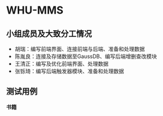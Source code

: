 # WHU-MMS

## 小组成员及大致分工情况

- 胡瑞：编写前端界面、连接前端与后端、准备和处理数据
- 陈胤良：连接及存储数据至GaussDB、编写后端增删查改模块
- 王清正：编写及优化前端界面、处理数据
- 张铄琦：编写后端触发器模块、准备和处理数据


## 测试用例
**书籍**
